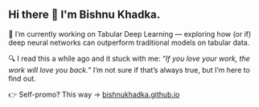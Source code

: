 ## Hi there 👋 I'm Bishnu Khadka. 

🔭 I’m currently working on Tabular Deep Learning — exploring how (or if) deep neural networks can outperform traditional models on tabular data.

🔍 I read this a while ago and it stuck with me: *“If you love your work, the work will love you back.”*  I’m not sure if that’s always true, but I’m here to find out.

👉 Self-promo? This way → [bishnukhadka.github.io](https://bishnukhadka.github.io)
<!--
**bishnukhadka/bishnukhadka** is a ✨ _special_ ✨ repository because its `README.md` (this file) appears on your GitHub profile.

Here are some ideas to get you started:

- 🔭 I’m currently working on ...
- 🌱 I’m currently learning ...
- 👯 I’m looking to collaborate on ...
- 🤔 I’m looking for help with ...
- 💬 Ask me about ...
- 📫 How to reach me: ...
- 😄 Pronouns: ...
- ⚡ Fun fact: ...
-->
